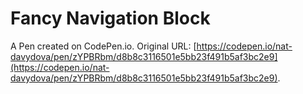 # Fancy Navigation Block

A Pen created on CodePen.io. Original URL: [https://codepen.io/nat-davydova/pen/zYPBRbm/d8b8c3116501e5bb23f491b5af3bc2e9](https://codepen.io/nat-davydova/pen/zYPBRbm/d8b8c3116501e5bb23f491b5af3bc2e9).


